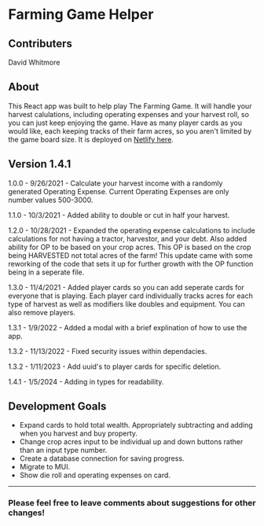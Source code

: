 # Farming Game Helper

## Contributers

David Whitmore

## About

This React app was built to help play The Farming Game. It will handle your harvest calulations, including operating expenses and your harvest roll, so you can just keep enjoying the game. Have as many player cards as you would like, each keeping tracks of their farm acres, so you aren't limited by the game board size. It is deployed on [Netlify here](https://farming-game-helper.netlify.app/).

## Version 1.4.1

1.0.0 - 9/26/2021 - Calculate your harvest income with a randomly generated Operating Expense. Current Operating Expenses are only number values 500-3000.

1.1.0 - 10/3/2021 - Added ability to double or cut in half your harvest.

1.2.0 - 10/28/2021 - Expanded the operating expense calculations to include calculations for not having a tractor, harvestor, and your debt. Also added ability for OP to be based on your crop acres. This OP is based on the crop being HARVESTED not total acres of the farm! This update came with some reworking of the code that sets it up for further growth with the OP function being in a seperate file.

1.3.0 - 11/4/2021 - Added player cards so you can add seperate cards for everyone that is playing. Each player card individually tracks acres for each type of harvest as well as modifiers like doubles and equipment. You can also remove players.

1.3.1 - 1/9/2022 - Added a modal with a brief explination of how to use the app.

1.3.2 - 11/13/2022 - Fixed security issues within dependacies.

1.3.2 - 1/11/2023 - Add uuid's to player cards for specific deletion.

1.4.1 - 1/5/2024 - Adding in types for readability.

## Development Goals

- Expand cards to hold total wealth. Appropriately subtracting and adding when you harvest and buy property.
- Change crop acres input to be individual up and down buttons rather than an input type number.
- Create a database connection for saving progress.
- Migrate to MUI.
- Show die roll and operating expenses on card.

---

### Please feel free to leave comments about suggestions for other changes!
